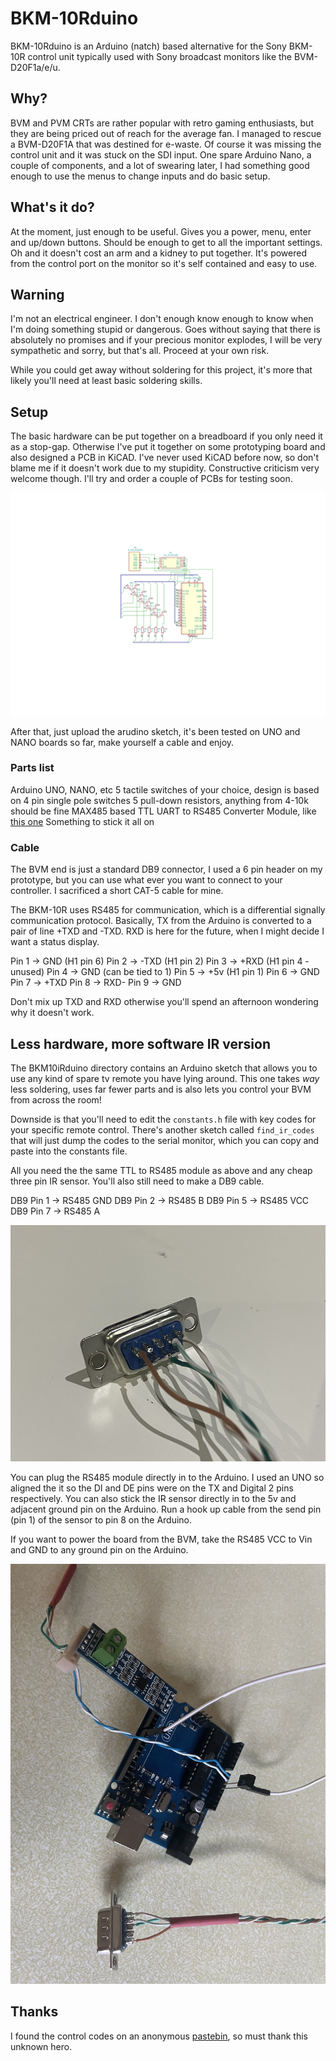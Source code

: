 # BKM-10Rduino

BKM-10Rduino is an Arduino (natch) based alternative for the Sony BKM-10R control unit typically used with Sony broadcast monitors like the BVM-D20F1a/e/u.

## Why?

BVM and PVM CRTs are rather popular with retro gaming enthusiasts, but they are being priced out of reach for the average fan. I managed to rescue a BVM-D20F1A that was destined for e-waste. Of course it was missing the control unit and it was stuck on the SDI input. One spare Arduino Nano, a couple of components, and a lot of swearing later, I had something good enough to use the menus to change inputs and do basic setup.

## What's it do?

At the moment, just enough to be useful. Gives you a power, menu, enter and up/down buttons. Should be enough to get to all the important settings. Oh and it doesn't cost an arm and a kidney to put together. It's powered from the control port on the monitor so it's self contained and easy to use.

## Warning

I'm not an electrical engineer. I don't enough know enough to know when I'm doing something stupid or dangerous. Goes without saying that there is absolutely no promises and if your precious monitor explodes, I will be very sympathetic and sorry, but that's all. Proceed at your own risk.

While you could get away without soldering for this project, it's more that likely you'll need at least basic soldering skills.

## Setup

The basic hardware can be put together on a breadboard if you only need it as a stop-gap. Otherwise I've put it together on some prototyping board and also designed a PCB in KiCAD. I've never used KiCAD before now, so don't blame me if it doesn't work due to my stupidity. Constructive criticism very welcome though. I'll try and order a couple of PCBs for testing soon.

![circuit diagram](bkm10rduino.svg)

After that, just upload the arudino sketch, it's been tested on UNO and NANO boards so far, make yourself a cable and enjoy.

### Parts list
Arduino UNO, NANO, etc
5 tactile switches of your choice, design is based on 4 pin single pole switches
5 pull-down resistors, anything from 4-10k should be fine
MAX485 based TTL UART to RS485 Converter Module, like [this one](https://core-electronics.com.au/ttl-uart-to-rs485-converter-module.html)
Something to stick it all on

### Cable

The BVM end is just a standard DB9 connector, I used a 6 pin header on my prototype, but you can use what ever you want to connect to your controller. I sacrificed a short CAT-5 cable for mine.

The BKM-10R uses RS485 for communication, which is a differential signally communication protocol. Basically, TX from the Arduino is converted to a pair of line +TXD and -TXD. RXD is here for the future, when I might decide I want a status display.

Pin 1 -> GND (H1 pin 6)
Pin 2 -> -TXD (H1 pin 2)
Pin 3 -> +RXD (H1 pin 4 - unused)
Pin 4 -> GND (can be tied to 1)
Pin 5 -> +5v (H1 pin 1)
Pin 6 -> GND
Pin 7 -> +TXD
Pin 8 -> RXD-
Pin 9 -> GND

Don't mix up TXD and RXD otherwise you'll spend an afternoon wondering why it doesn't work.

## Less hardware, more software IR version

The BKM10iRduino directory contains an Arduino sketch that allows you to use any kind of spare tv remote you have lying around. This one takes *way* less soldering, 
uses far fewer parts and is also lets you control your BVM from across the room!

Downside is that you'll need to edit the `constants.h` file with key codes for your specific remote control. There's another sketch called `find_ir_codes` 
that will just dump the codes to the serial monitor, which you can copy and paste into the constants file.

All you need the the same TTL to RS485 module as above and any cheap three pin IR sensor. You'll also still need to make a DB9 cable.

DB9 Pin 1 -> RS485 GND
DB9 Pin 2 -> RS485 B
DB9 Pin 5 -> RS485 VCC
DB9 Pin 7 -> RS485 A

![ir cable](ir_cable.jpeg)

You can plug the RS485 module directly in to the Arduino. I used an UNO so aligned the it so the DI and DE pins were on the TX and Digital 2 pins respectively.
You can also stick the IR sensor directly in to the 5v and adjacent ground pin on the Arduino. Run a hook up cable from the send pin (pin 1) of the sensor to
pin 8 on the Arduino.

If you want to power the board from the BVM, take the RS485 VCC to Vin and GND to any ground pin on the Arduino.

![ir_setup](ir_setup.jpeg)

## Thanks

I found the control codes on an anonymous [pastebin](https://pastebin.com/aTUWf33J), so must thank this unknown hero.
